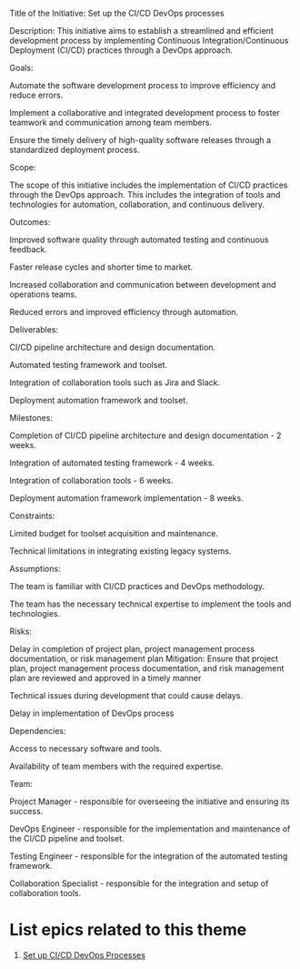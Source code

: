 Title of the Initiative: Set up the CI/CD DevOps processes

Description: This initiative aims to establish a streamlined and efficient development process by implementing Continuous Integration/Continuous Deployment (CI/CD) practices through a DevOps approach.

Goals:

Automate the software development process to improve efficiency and reduce errors.

Implement a collaborative and integrated development process to foster teamwork and communication among team members.

Ensure the timely delivery of high-quality software releases through a standardized deployment process.

Scope:

The scope of this initiative includes the implementation of CI/CD practices through the DevOps approach. This includes the integration of tools and technologies for automation, collaboration, and continuous delivery.

Outcomes:

Improved software quality through automated testing and continuous feedback.

Faster release cycles and shorter time to market.

Increased collaboration and communication between development and operations teams.

Reduced errors and improved efficiency through automation.

Deliverables:

CI/CD pipeline architecture and design documentation.

Automated testing framework and toolset.

Integration of collaboration tools such as Jira and Slack.

Deployment automation framework and toolset.

Milestones:

Completion of CI/CD pipeline architecture and design documentation - 2 weeks.

Integration of automated testing framework - 4 weeks.

Integration of collaboration tools - 6 weeks.

Deployment automation framework implementation - 8 weeks.

Constraints:

Limited budget for toolset acquisition and maintenance.

Technical limitations in integrating existing legacy systems.

Assumptions:

The team is familiar with CI/CD practices and DevOps methodology.

The team has the necessary technical expertise to implement the tools and technologies.

Risks:

Delay in completion of project plan, project management process documentation, or risk management plan Mitigation: Ensure that project plan, project management process documentation, and risk management plan are reviewed and approved in a timely manner

Technical issues during development that could cause delays.

Delay in implementation of DevOps process

Dependencies:

Access to necessary software and tools.

Availability of team members with the required expertise.

Team:

Project Manager - responsible for overseeing the initiative and ensuring its success.

DevOps Engineer - responsible for the implementation and maintenance of the CI/CD pipeline and toolset.

Testing Engineer - responsible for the integration of the automated testing framework.

Collaboration Specialist - responsible for the integration and setup of collaboration tools.

# List epics related to this theme

1. [Set up CI/CD DevOps Processes](https://github.com/steveechan/mywebclass-agile-docs/blob/main/documentation/templates/theme/initiatives/epics/epic_template5.md)
